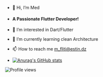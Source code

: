 - 👋 Hi, I’m Med
- #### A Passionate Flutter Developer!
- 👀 I’m interested in Dart/Flutter
- 🌱 I’m currently learning clean Architecture
- 📫 How to reach me m_fliti@estin.dz

- [![Anurag's GitHub stats](https://github-readme-stats.vercel.app/api?username=Mohammed)](https://github.com/anuraghazra/github-readme-stats)

 ![Profile views](https://gpvc.arturio.dev/j)  


